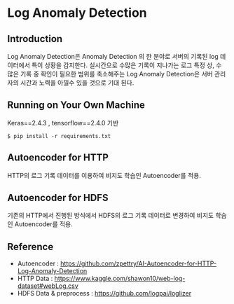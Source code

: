 # Log Anomaly Detection

## Introduction

Log Anomaly Detection은 Anomaly Detection 의 한 분야로 서버의 기록된 log 데이터에서 특이 상황을 감지한다. 실시간으로 수많은 기록이 지나가는 로그 특정 상, 수 많은 기록 중 확인이 필요한 범위를 축소해주는 Log Anomaly Detection은 서버 관리자의 시간과 노력을 아낄수 있을 것으로 기대 된다.

## Running on Your Own Machine

Keras==2.4.3 , tensorflow==2.4.0 기반

```
$ pip install -r requirements.txt
```

## Autoencoder for HTTP

HTTP의 로그 기록 데이터를 이용하여 비지도 학습인 Autoencoder를 적용.

## Autoencoder for HDFS

기존의 HTTP에서 진행된 방식에서 HDFS의 로그 기록 데이터로 변경하여 비지도 학습인 Autoencoder를 적용.

## Reference

* Autoencoder : https://github.com/zpettry/AI-Autoencoder-for-HTTP-Log-Anomaly-Detection
* HTTP Data : https://www.kaggle.com/shawon10/web-log-dataset#webLog.csv
* HDFS Data & preprocess : https://github.com/logpai/loglizer 
